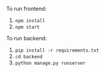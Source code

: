 To run frontend:
1. ```npm install```
2. ```npm start```

To run backend:
1. ```pip install -r requirements.txt```
2. ```cd backend```
3. ```python manage.py runserver```
